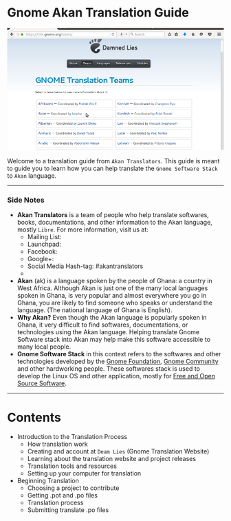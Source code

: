 # Gnome Akan Translation Guide

![Gnome Akan Translation Page](images/gnome-akan.png)

Welcome to a translation guide from `Akan Translators`. This guide is meant to guide you to learn how you can help translate the `Gnome Software Stack` to `Akan` language.

***
### Side Notes
* **Akan Translators** is a team of people who help translate softwares, books, documentations, and other information to the Akan language, mostly `Libre`. For more information, visit us at:
    * Mailing List:
    * Launchpad:
    * Facebook:
    * Google+:
    * Social Media Hash-tag: #akantranslators
    *
* **Akan** (ak) is a language spoken by the people of Ghana: a country in West Africa. Although Akan is just one of the many local languages spoken in Ghana, is very popular and almost everywhere you go in Ghana, you are likely to find someone who speaks or understand the language. (The national language of Ghana is English).
* **Why Akan?** Even though the Akan language is popularly spoken in Ghana, it very difficult to find softwares, documentations, or technologies using the Akan language. Helping translate Gnome Software stack into Akan may help make this software accessible to many local people.
* **Gnome Software Stack** in this context refers to the softwares and other technologies developed by the [Gnome Foundation](gnome.org), [Gnome Community](community.gnome.org) and other hardworking people. These softwares stack is used to develop the Linux OS and other application, mostly for [Free and Open Source Software](gnu.org).
***

# Contents
* Introduction to the Translation Process
    * How translation work
    * Creating and account at `Deam Lies` (Gnome Translation Website)
    * Learning about the translation website and project releases
    * Translation tools and resources
    * Setting up your computer for translation
* Beginning Translation
    * Choosing a project to contribute
    * Getting .pot and .po files
    * Translation process
    * Submitting translate .po files
